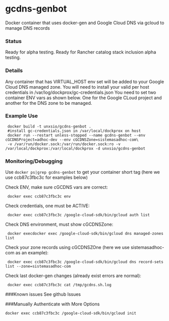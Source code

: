 # gcdns-genbot
Docker container that uses docker-gen and Google Cloud DNS via gcloud to manage DNS records

### Status
Ready for alpha testing.
Ready for Rancher catalog stack inclusion alpha testing.

### Details
Any container that has VIRTUAL_HOST env set will be added to your Google Cloud DNS managed zone.
You will need to install your valid per host credentials in /var/log/dockprox/gc-credentials.json
You need to set two container ENV vars as shown below. One for the Google CLoud project and another for the DNS zone
to be managed.

### Example Use
     docker build -t unxsio/gcdns-genbot .
     #install gc-credentials.json in /var/local/dockprox on host
     docker run --restart unless-stopped --name gcdns-genbot --env cGCDNSProject=adhoc-dev --env cGCDNSZone=sistemasadhoc-com\
     -v /var/run/docker.sock:/var/run/docker.sock:ro -v /var/local/dockprox:/var/local/dockprox -d unxsio/gcdns-genbot

### Monitoring/Debugging
Use `docker ps|grep gcdns-genbot` to get your container short tag (here we use ccb87c3fbc3c for examples below)

Check ENV, make sure cGCDNS vars are correct:

     docker exec ccb87c3fbc3c env
     
Check credentials, one must be ACTIVE:

     docker exec ccb87c3fbc3c /google-cloud-sdk/bin/gcloud auth list

Check DNS environment, must show cGCDNSZone:

     docker execdocker exec /google-cloud-sdk/bin/gcloud dns managed-zones list

Check your zone records using cGCDNSZOne (here we use sistemasadhoc-com as an example):

     docker exec ccb87c3fbc3c /google-cloud-sdk/bin/gcloud dns record-sets list --zone=sistemasadhoc-com

Check last docker-gen changes (already exist errors are normal):

     docker exec ccb87c3fbc3c cat /tmp/gcdns.sh.log
     
###Known issues
See github Issues

###Manually Authenticate with More Options

    docker exec ccb87c3fbc3c /google-cloud-sdk/bin/gcloud init
